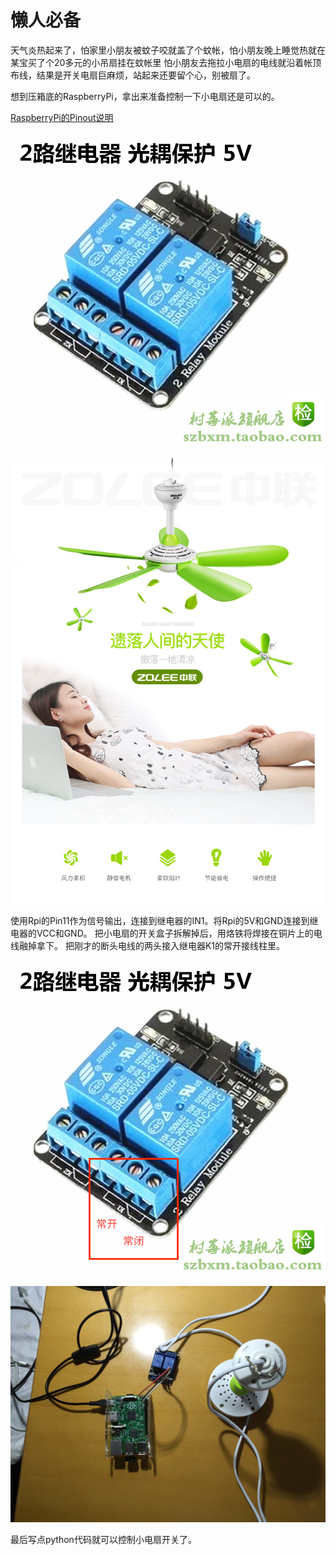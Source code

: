 # 懒人必备
天气炎热起来了，怕家里小朋友被蚊子咬就盖了个蚊帐，怕小朋友晚上睡觉热就在某宝买了个20多元的小吊扇挂在蚊帐里
怕小朋友去拖拉小电扇的电线就沿着帐顶布线，结果是开关电扇巨麻烦，站起来还要留个心，别被扇了。

想到压箱底的RaspberryPi，拿出来准备控制一下小电扇还是可以的。

[RaspberryPi的Pinout说明](Raspberry-Pi-v2-Mod-B-Pinout.pdf)

![继电器](relay.jpg)

![小吊扇](fan.jpg)

使用Rpi的Pin11作为信号输出，连接到继电器的IN1。将Rpi的5V和GND连接到继电器的VCC和GND。
把小电扇的开关盒子拆解掉后，用烙铁将焊接在铜片上的电线融掉拿下。
把刚才的断头电线的两头接入继电器K1的常开接线柱里。

![relayswitch](relay_k1_switch.jpeg)

![result](IMG_2777.JPG)

最后写点python代码就可以控制小电扇开关了。
